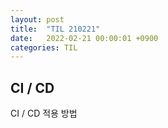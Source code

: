 ```yaml
---
layout: post
title:  "TIL 210221"
date:   2022-02-21 00:00:01 +0900
categories: TIL
---
```


## CI / CD
CI / CD 적용 방법
